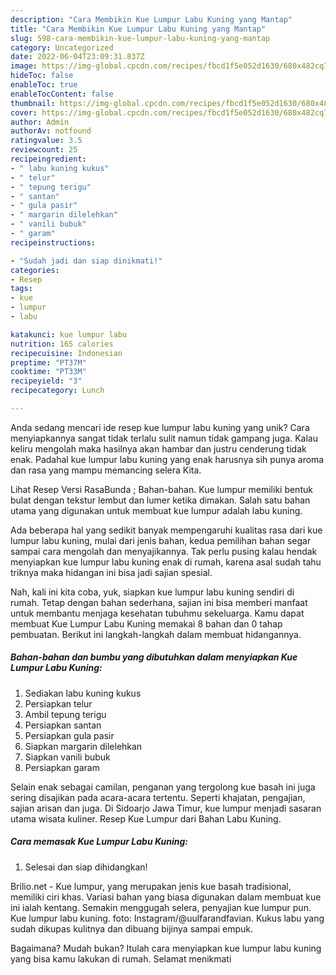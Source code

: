 ```yaml
---
description: "Cara Membikin Kue Lumpur Labu Kuning yang Mantap"
title: "Cara Membikin Kue Lumpur Labu Kuning yang Mantap"
slug: 598-cara-membikin-kue-lumpur-labu-kuning-yang-mantap
category: Uncategorized
date: 2022-06-04T23:09:31.837Z
image: https://img-global.cpcdn.com/recipes/fbcd1f5e052d1630/680x482cq70/kue-lumpur-labu-kuning-foto-resep-utama.jpg
hideToc: false
enableToc: true
enableTocContent: false
thumbnail: https://img-global.cpcdn.com/recipes/fbcd1f5e052d1630/680x482cq70/kue-lumpur-labu-kuning-foto-resep-utama.jpg
cover: https://img-global.cpcdn.com/recipes/fbcd1f5e052d1630/680x482cq70/kue-lumpur-labu-kuning-foto-resep-utama.jpg
author: Admin
authorAv: notfound
ratingvalue: 3.5
reviewcount: 25
recipeingredient:
- " labu kuning kukus"
- " telur"
- " tepung terigu"
- " santan"
- " gula pasir"
- " margarin dilelehkan"
- " vanili bubuk"
- " garam"
recipeinstructions:

- "Sudah jadi dan siap dinikmati!"
categories:
- Resep
tags:
- kue
- lumpur
- labu

katakunci: kue lumpur labu 
nutrition: 165 calories
recipecuisine: Indonesian
preptime: "PT37M"
cooktime: "PT33M"
recipeyield: "3"
recipecategory: Lunch

---
```





Anda sedang mencari ide resep kue lumpur labu kuning yang unik? Cara menyiapkannya sangat tidak terlalu sulit namun tidak gampang juga. Kalau keliru mengolah maka hasilnya akan hambar dan justru cenderung tidak enak. Padahal kue lumpur labu kuning yang enak harusnya sih punya aroma dan rasa yang mampu memancing selera Kita.





Lihat Resep Versi RasaBunda ; Bahan-bahan. Kue lumpur memiliki bentuk bulat dengan tekstur lembut dan lumer ketika dimakan. Salah satu bahan utama yang digunakan untuk membuat kue lumpur adalah labu kuning.

Ada beberapa hal yang sedikit banyak mempengaruhi kualitas rasa dari kue lumpur labu kuning, mulai dari jenis bahan, kedua pemilihan bahan segar sampai cara mengolah dan menyajikannya. Tak perlu pusing kalau hendak menyiapkan kue lumpur labu kuning enak di rumah, karena asal sudah tahu triknya maka hidangan ini bisa jadi sajian spesial.






Nah, kali ini kita coba, yuk, siapkan kue lumpur labu kuning sendiri di rumah. Tetap dengan bahan sederhana, sajian ini bisa memberi manfaat untuk membantu menjaga kesehatan tubuhmu sekeluarga. Kamu dapat membuat Kue Lumpur Labu Kuning memakai 8 bahan dan 0 tahap pembuatan. Berikut ini langkah-langkah dalam membuat hidangannya.

<!--inarticleads1-->

##### Bahan-bahan dan bumbu yang dibutuhkan dalam menyiapkan Kue Lumpur Labu Kuning:

1. Sediakan  labu kuning kukus
1. Persiapkan  telur
1. Ambil  tepung terigu
1. Persiapkan  santan
1. Persiapkan  gula pasir
1. Siapkan  margarin dilelehkan
1. Siapkan  vanili bubuk
1. Persiapkan  garam


Selain enak sebagai camilan, penganan yang tergolong kue basah ini juga sering disajikan pada acara-acara tertentu. Seperti khajatan, pengajian, sajian arisan dan juga. Di Sidoarjo Jawa Timur, kue lumpur menjadi sasaran utama wisata kuliner. Resep Kue Lumpur dari Bahan Labu Kuning. 

<!--inarticleads2-->

##### Cara memasak Kue Lumpur Labu Kuning:


1. Selesai dan siap dihidangkan!

Brilio.net - Kue lumpur, yang merupakan jenis kue basah tradisional, memiliki ciri khas. Variasi bahan yang biasa digunakan dalam membuat kue ini ialah kentang. Semakin menggugah selera, penyajian kue lumpur pun. Kue lumpur labu kuning. foto: Instagram/@uulfarandfavian. Kukus labu yang sudah dikupas kulitnya dan dibuang bijinya sampai empuk. 

Bagaimana? Mudah bukan? Itulah cara menyiapkan kue lumpur labu kuning yang bisa kamu lakukan di rumah. Selamat menikmati
